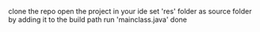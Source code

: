 clone the repo
open the project in your ide 
set 'res' folder as source folder by adding it to the build path
run 'mainclass.java'
done
